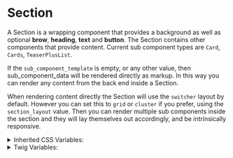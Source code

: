 <!-- This is the general documentation layout. Add or remove any sections as needed, but try to stay consistent across components. -->
# Section

A Section is a wrapping component that provides a background as well as optional **brow**, **heading**, **text** and **button**. The Section contains other components that provide content. Current sub component types are `Card`, `Cards`, `TeaserPlusList`.

If the `sub_component_template` is empty, or any other value, then sub_component_data will be rendered directly as markup. In this way you can render any content from the back end inside a Section.

When rendering content directly the Section will use the `switcher` layout by default. However you can set this to `grid` or `cluster` if you prefer, using the `section_layout` value. Then you can render multiple sub components inside the section and they will lay themselves out accordingly, and be intrinsically responsive.

<details>
  <summary>Inherited CSS Variables:</summary>
  - `--color`
  - `--color`
  - `--accent-color`
  - `--heading-color`
  - `--button-fg`
</details>

<details>
  <summary>Twig Variables:</summary>
  ```
  variant: "default",
  first_component: false,
  brow_data: {
    variant: "default",
    part_one: "Brow Example",
    part_two: "",
  },
  heading: "Heading Example",
  text: "<p>...</p>",
  sub_component_template: "Card"
  sub_component_data: {
    [Data for the specified sub_component_template]
  },
  button_data: {
    variant: "primary",
    size: "normal",
    label: "Button",
    href: "#"
  }
  ```
</details>
